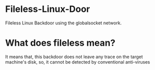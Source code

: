 # Fileless-Linux-Door
Fileless Linux Backdoor using the globalsocket network.
# What does fileless mean?
It means that, this backdoor does not leave any trace on the target machine's disk, so, it cannot be detected by conventional anti-viruses
